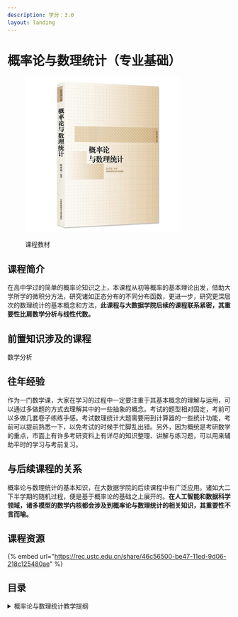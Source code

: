 ```yaml
---
description: 学分：3.0
layout: landing
---
```


# 概率论与数理统计（专业基础）

<figure><img src="../../.gitbook/assets/概率论.jpg" alt=""><figcaption><p>课程教材</p></figcaption></figure>

## 课程简介

在高中学过的简单的概率论知识之上，本课程从初等概率的基本理论出发，借助大学所学的微积分方法，研究诸如正态分布的不同分布函数，更进一步，研究更深层次的数理统计的基本概念和方法，**此课程与大数据学院后续的课程联系紧密，其重要性比肩数学分析与线性代数。**

## 前置知识涉及的课程

数学分析

## 往年经验

作为一门数学课，大家在学习的过程中一定要注重于其基本概念的理解与运用，可以通过多做题的方式去理解其中的一些抽象的概念。考试的题型相对固定，考前可以多做几套卷子练练手感。考试数理统计大题需要用到计算器的一些统计功能，考前可以提前熟悉一下，以免考试的时候手忙脚乱出错。另外，因为概统是考研数学的重点，市面上有许多考研资料上有详尽的知识整理、讲解与练习题，可以用来辅助平时的学习与考前复习。

## 与后续课程的关系

概率论与数理统计的基本知识，在大数据学院的后续课程中有广泛应用。诸如大二下半学期的随机过程，便是基于概率论的基础之上展开的。**在人工智能和数据科学领域，诸多模型的数学内核都会涉及到概率论与数理统计的相关知识，其重要性不言而喻。**

## 课程资源

{% embed url="https://rec.ustc.edu.cn/share/46c56500-be47-11ed-9d06-218c125480ae" %}

## 目录

<details>

<summary>概率论与数理统计教学提纲</summary>

事件与概率

随机变量及概率分布

随机变量的数字特征

大数定律和中心极限定理

参数估计

注：熵、P值等内容老师课上可能不会讲，但考试可能会考一些简单定义。具体的考试内容以老师考前通知为准

</details>
